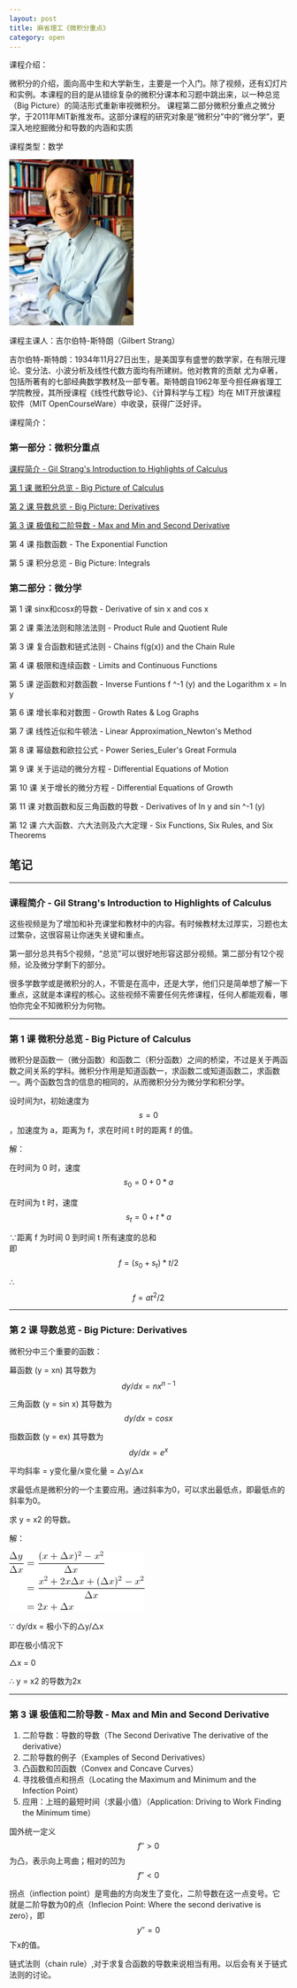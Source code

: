 ```yaml
---
layout: post
title: 麻省理工《微积分重点》
category: open
---
```

课程介绍：

微积分的介绍，面向高中生和大学新生，主要是一个入门。除了视频，还有幻灯片和实例。本课程的目的是从错综复杂的微积分课本和习题中跳出来，以一种总览（Big Picture）的简洁形式重新审视微积分。
课程第二部分微积分重点之微分学，于2011年MIT新推发布。这部分课程的研究对象是“微积分”中的“微分学”，更深入地挖掘微分和导数的内涵和实质

课程类型：数学

<img class="cover" title="Gilbert-Strang" alt="Gilbert Strang" src="/images/2012/03/Gilbert-Strang-225x300.jpg" width="225" height="300" />

课程主课人：吉尔伯特-斯特朗（Gilbert Strang）

吉尔伯特-斯特朗：1934年11月27日出生，是美国享有盛誉的数学家，在有限元理论、变分法、小波分析及线性代数方面均有所建树。他对教育的贡献 尤为卓著，包括所著有的七部经典数学教材及一部专著。斯特朗自1962年至今担任麻省理工学院教授，其所授课程《线性代数导论》、《计算科学与工程》均在 MIT开放课程软件（MIT OpenCourseWare）中收录，获得广泛好评。

课程简介：

### 第一部分：微积分重点

[课程简介 - Gil Strang's Introduction to Highlights of Calculus](#gil-strangs-introduction-to-highlights-of-calculus)

[第 1 课 微积分总览 - Big Picture of Calculus](#big-picture-of-calculus)

[第 2 课 导数总览 - Big Picture: Derivatives](#big-picture-derivatives)

[第 3 课 极值和二阶导数 - Max and Min and Second Derivative](#max-and-min-and-second-derivative)

第 4 课 指数函数 - The Exponential Function

第 5 课 积分总览 - Big Picture: Integrals

### 第二部分：微分学

第 1 课 sinx和cosx的导数 - Derivative of sin x and cos x

第 2 课 乘法法则和除法法则 - Product Rule and Quotient Rule

第 3 课 复合函数和链式法则 - Chains f(g(x)) and the Chain Rule

第 4 课 极限和连续函数 - Limits and Continuous Functions

第 5 课 逆函数和对数函数 - Inverse Funtions f ^-1 (y) and the Logarithm x = ln y

第 6 课 增长率和对数图 - Growth Rates & Log Graphs

第 7 课 线性近似和牛顿法 - Linear Approximation_Newton's Method

第 8 课 幂级数和欧拉公式 - Power Series_Euler's Great Formula

第 9 课 关于运动的微分方程 - Differential Equations of Motion

第 10 课 关于增长的微分方程 - Differential Equations of Growth

第 11 课 对数函数和反三角函数的导数 - Derivatives of ln y and sin ^-1 (y)

第 12 课 六大函数、六大法则及六大定理 - Six Functions, Six Rules, and Six Theorems

## 笔记

---

### 课程简介 - Gil Strang's Introduction to Highlights of Calculus

这些视频是为了增加和补充课堂和教材中的内容。有时候教材太过厚实，习题也太过繁杂，这很容易让你迷失关键和重点。

第一部分总共有5个视频，“总览”可以很好地形容这部分视频。第二部分有12个视频，论及微分学剩下的部分。

很多学数学或是微积分的人，不管是在高中，还是大学，他们只是简单想了解一下重点，这就是本课程的核心。这些视频不需要任何先修课程，任何人都能观看，哪怕你完全不知微积分为何物。

---

### 第 1 课 微积分总览 - Big Picture of Calculus

微积分是函数一（微分函数）和函数二（积分函数）之间的桥梁，不过是关于两函数之间关系的学科。微积分作用是知道函数一，求函数二或知道函数二，求函数一。两个函数包含的信息的相同的，从而微积分分为微分学和积分学。

设时间为t，初始速度为 $$s = 0$$，加速度为 a，距离为 f，求在时间 t 时的距离 f 的值。

解：

在时间为 0 时，速度 $$s_0 = 0 + 0 * a$$

在时间为 t 时，速度 $$s_t = 0 + t * a$$

∵距离 f 为时间 0 到时间 t 所有速度的总和  
即
$$f = {(s_0 + s_t) * t}/{2}$$

∴$$f = {at^2}/{2}$$

---

### 第 2 课 导数总览 - Big Picture: Derivatives

微积分中三个重要的函数：

幕函数 (y = xn) 其导数为 $$dy/dx = nx^{n - 1}$$

三角函数 (y = sin x) 其导数为 $$dy/dx = cos x$$

指数函数 (y = ex) 其导数为 $$dy/dx = e^x$$

平均斜率 = y变化量/x变化量 = △y/△x

求最低点是微积分的一个主要应用。通过斜率为0，可以求出最低点，即最低点的斜率为0。

求 y = x2 的导数。

解：

<img title="mit-highlights-of-calculus-section-1-lesson-2-1" src="/images/2012/03/mit-highlights-of-calculus-section-1-lesson-2-1.gif" alt="" width="245" height="108" />

∵ dy/dx = 极小下的△y/△x

即在极小情况下

△x = 0

∴ y = x2 的导数为2x

---

### 第 3 课 极值和二阶导数 - Max and Min and Second Derivative

1. 二阶导数：导数的导数（The Second Derivative The derivative of the derivative）
2. 二阶导数的例子（Examples of Second Derivatives）
3. 凸函数和凹函数（Convex and Concave Curves）
4. 寻找极值点和拐点（Locating the Maximum and Minimum and the Infection Point）
5. 应用：上班的最短时间（求最小值）（Application: Driving to Work Finding the Minimum time）

国外统一定义 $$f'' > 0$$ 为凸，表示向上弯曲；相对的凹为 $$f'' < 0$$

拐点（inflection point）是弯曲的方向发生了变化，二阶导数在这一点变号。它就是二阶导数为0的点（Inflecion Point: Where the second derivative is zero），即 $$y'' = 0$$ 下x的值。

链式法则（chain rule）,对于求复合函数的导数来说相当有用。以后会有关于链式法则的讨论。
